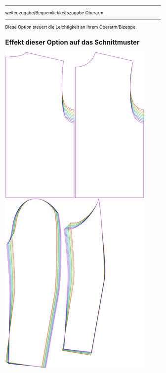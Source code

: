 - - -
weitenzugabe/Bequemlichkeitszugabe Oberarm
- - -

Diese Option steuert die Leichtigkeit an Ihrem Oberarm/Bizeppe.

## Effekt dieser Option auf das Schnittmuster

![Dieses Bild zeigt den Effekt dieser Variable, indem es unterschiedliche Masse dieser Variable überlagert darstellt](bent_bicepsease_sample.svg "Effekt dieser Variable auf das Schnittmuster")

